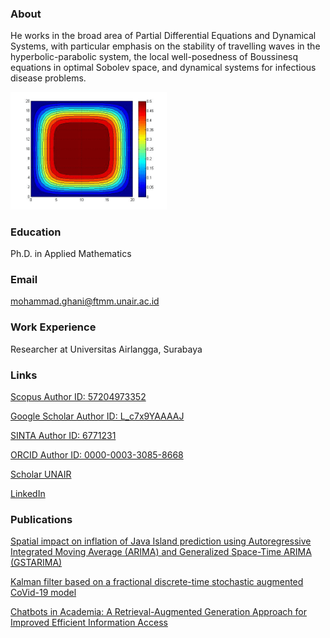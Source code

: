 ### About 
He works in the broad area of Partial Differential Equations and Dynamical Systems, with particular emphasis on the stability of travelling waves in the hyperbolic-parabolic system, the local well-posedness of Boussinesq equations in optimal Sobolev space, and dynamical systems for infectious disease problems.

<img src="https://github.com/mghaniunair/Mathematical-models-of-biological-invasions/blob/main/Invasion%20Biological%20Model.gif" alt="this slowpoke moves"  width="250" />

### Education
Ph.D. in Applied Mathematics

### Email
mohammad.ghani@ftmm.unair.ac.id

### Work Experience
Researcher at Universitas Airlangga, Surabaya

### Links
<a href="https://www.scopus.com/authid/detail.uri?authorId=57204973352" target="_blank">Scopus Author ID: 57204973352</a>

<a href="https://scholar.google.com/citations?user=L_c7x9YAAAAJ&hl=id&authuser=3" target="_blank">Google Scholar Author ID: L_c7x9YAAAAJ</a>

<a href="https://sinta.kemdikbud.go.id/authors/profile/6771231" target="_blank">SINTA Author ID: 6771231</a>

<a href="https://orcid.org/0000-0003-3085-8668" target="_blank">ORCID Author ID: 0000-0003-3085-8668</a>

<a href="https://scholar.unair.ac.id/en/persons/mohammad-ghani" target="_blank">Scholar UNAIR</a>

<a href="https://www.linkedin.com/in/mohammad-ghani-7b8b0b302/" target="_blank">LinkedIn</a>

### Publications
<a href="https://www.sciencedirect.com/science/article/pii/S2215016124003194" target="_blank">Spatial impact on inflation of Java Island prediction using Autoregressive Integrated Moving Average (ARIMA) and Generalized Space-Time ARIMA (GSTARIMA)</a>

<a href="https://doi.org/10.1016/j.jobb.2024.04.001" target="_blank">Kalman filter based on a fractional discrete-time stochastic augmented CoVid-19 model</a>

<a href="https://doi.org/10.1109/KST61284.2024.10499652" target="_blank">Chatbots in Academia: A Retrieval-Augmented Generation Approach for Improved Efficient Information Access</a>
